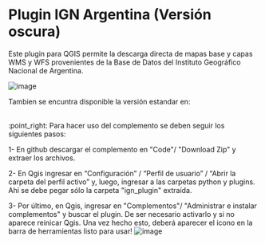 # Plugin IGN Argentina (Versión oscura)

Este plugin para QGIS permite la descarga directa de mapas base y capas WMS y WFS provenientes de la Base de Datos del Instituto Geográfico Nacional de Argentina.

![image](https://github.com/user-attachments/assets/bc147d15-60a3-47b0-94e9-c8b435973d50)

Tambien se encuntra disponible la versión estandar en: 

<br>
:point_right: Para hacer uso del complemento se deben seguir los siguientes pasos:

1- En github descargar el complemento en "Code"/ "Download Zip" y extraer los archivos.

2- En Qgis ingresar en “Configuración” / “Perfil de usuario” / “Abrir la carpeta del perfil activo” y, luego, ingresar a las carpetas python y plugins. Ahí se debe pegar sólo la carpeta "ign_plugin" extraída. 

3- Por último, en Qgis, ingresar en "Complementos"/ "Administrar e instalar complementos" y buscar el plugin. De ser necesario activarlo y si no aparece reinicar Qgis. Una vez hecho esto, deberá aparecer el icono en la barra de herramientas listo para usar! ![image](https://github.com/user-attachments/assets/291b1226-5a11-4424-9db4-f666c56c3e9a)
